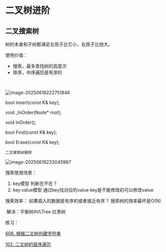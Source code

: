 # 二叉树进阶



## 二叉搜索树

树的本身和子树都满足左孩子比它小，右孩子比他大。

使用价值：

- 搜索，最多查找树的高度次
- 排序，中序遍历是有序的

​					



![image-20250618222751846](C:\Users\LIYUFENG\AppData\Roaming\Typora\typora-user-images\image-20250618222751846.png)

bool insert(const K& key);

void _InOrder(Node* root);

void InOrder();

bool Find(const K& key);

bool Erase(const K& key);

```
二叉搜索树删除
```

![image-20250618233045967](C:\Users\LIYUFENG\AppData\Roaming\Typora\typora-user-images\image-20250618233045967.png)

搜索使用场景：

1. key模型  	            判断在不在？
2. key:value模型       通过key找对应的value       key是不能修改的可以修改value



搜索效率：    如果插入的数据是有序的或者接近有序？ 搜索树的效率最坏是O(N)

​						解决：平衡树AVLTree     红黑树



练习：

[606. 根据二叉树创建字符串](https://leetcode.cn/problems/construct-string-from-binary-tree/)

[102. 二叉树的层序遍历](https://leetcode.cn/problems/binary-tree-level-order-traversal/)
